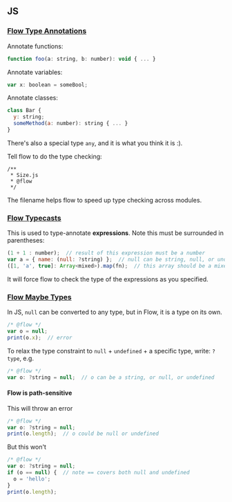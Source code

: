## JS

### [Flow Type Annotations](http://flowtype.org/docs/type-annotations.html)

Annotate functions:

```javascript
function foo(a: string, b: number): void { ... }
```

Annotate variables:

```javascript
var x: boolean = someBool;
```

Annotate classes:

```javascript
class Bar {
  y: string;
  someMethod(a: number): string { ... }
}
```

There's also a special type `any`, and it is what you think it is :).

Tell flow to do the type checking:

```
/**
 * Size.js
 * @flow
 */
```

The filename helps flow to speed up type checking across modules.

### [Flow Typecasts](http://flowtype.org/blog/2015/02/18/Typecasts.html)

This is used to type-annotate **expressions**. Note this must be surrounded in parentheses:

```javascript
(1 + 1 : number);  // result of this expression must be a number
var a = { name: (null: ?string) };  // null can be string, null, or undefined
([1, 'a', true]: Array<mixed>).map(fn);  // this array should be a mixed array
```

It will force flow to check the type of the expressions as you specified.

### [Flow Maybe Types](http://flowtype.org/docs/nullable-types.html)

In JS, `null` can be converted to any type, but in Flow, it is a type on its own.

```javascript
/* @flow */
var o = null;
print(o.x);  // error
```

To relax the type constraint to `null` + `undefined` + a specific type, write: `?type`, e.g.

```javascript
/* @flow */
var o: ?string = null;  // o can be a string, or null, or undefined
```

#### Flow is path-sensitive

This will throw an error

```javascript
/* @flow */
var o: ?string = null;
print(o.length);  // o could be null or undefined
```

But this won't

```javascript
/* @flow */
var o: ?string = null;
if (o == null) {  // note == covers both null and undefined
  o = 'hello';
}
print(o.length);
```

